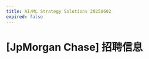 ```yaml
---
title: AI/ML Strategy Solutions 20250602
expired: false
---
```


# [JpMorgan Chase] 招聘信息

<JobPostingTable job-posting-json-path="jpmorganchase/data/aiml-strategy-solutions-20250602.json" />
